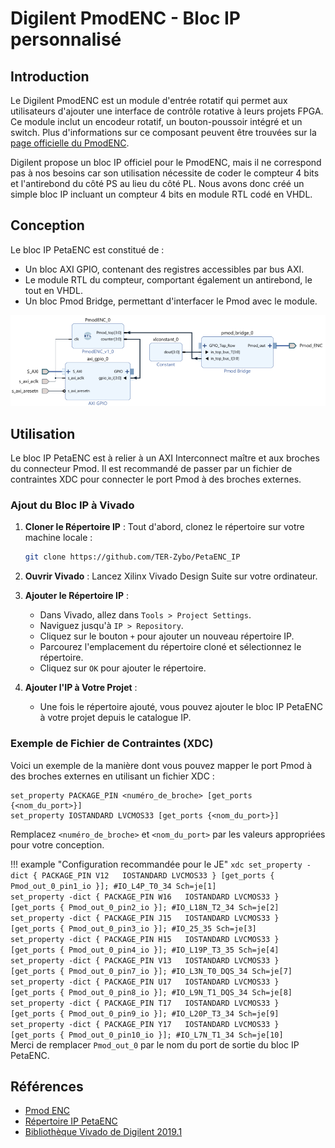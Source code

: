 # Digilent PmodENC - Bloc IP personnalisé

## Introduction

Le Digilent PmodENC est un module d'entrée rotatif qui permet aux utilisateurs d'ajouter une interface de contrôle rotative à leurs projets FPGA. Ce module inclut un encodeur rotatif, un bouton-poussoir intégré et un switch. Plus d'informations sur ce composant peuvent être trouvées sur la [page officielle du PmodENC](https://digilent.com/reference/pmod/pmodenc/start).

Digilent propose un bloc IP officiel pour le PmodENC, mais il ne correspond pas à nos besoins car son utilisation nécessite de coder le compteur 4 bits et l'antirebond du côté PS au lieu du côté PL. Nous avons donc créé un simple bloc IP incluant un compteur 4 bits en module RTL codé en VHDL.

## Conception

Le bloc IP PetaENC est constitué de :

- Un bloc AXI GPIO, contenant des registres accessibles par bus AXI.
- Le module RTL du compteur, comportant également un antirebond, le tout en VHDL.
- Un bloc Pmod Bridge, permettant d'interfacer le Pmod avec le module.

![design](../assets/docs/pmodenc_ip/design.png)

## Utilisation

Le bloc IP PetaENC est à relier à un AXI Interconnect maître et aux broches du connecteur Pmod. Il est recommandé de passer par un fichier de contraintes XDC pour connecter le port Pmod à des broches externes.

### Ajout du Bloc IP à Vivado

1. **Cloner le Répertoire IP** :
    Tout d'abord, clonez le répertoire sur votre machine locale :

    ```sh
    git clone https://github.com/TER-Zybo/PetaENC_IP
    ```

2. **Ouvrir Vivado** :
    Lancez Xilinx Vivado Design Suite sur votre ordinateur.

3. **Ajouter le Répertoire IP** :
    - Dans Vivado, allez dans `Tools > Project Settings`.
    - Naviguez jusqu'à `IP > Repository`.
    - Cliquez sur le bouton `+` pour ajouter un nouveau répertoire IP.
    - Parcourez l'emplacement du répertoire cloné et sélectionnez le répertoire.
    - Cliquez sur `OK` pour ajouter le répertoire.

4. **Ajouter l'IP à Votre Projet** :
    - Une fois le répertoire ajouté, vous pouvez ajouter le bloc IP PetaENC à votre projet depuis le catalogue IP.

### Exemple de Fichier de Contraintes (XDC)

Voici un exemple de la manière dont vous pouvez mapper le port Pmod à des broches externes en utilisant un fichier XDC :

```xdc
set_property PACKAGE_PIN <numéro_de_broche> [get_ports {<nom_du_port>}]
set_property IOSTANDARD LVCMOS33 [get_ports {<nom_du_port>}]
```

Remplacez `<numéro_de_broche>` et `<nom_du_port>` par les valeurs appropriées pour votre conception.

!!! example "Configuration recommandée pour le JE"
    ```xdc
    set_property -dict { PACKAGE_PIN V12   IOSTANDARD LVCMOS33 } [get_ports { Pmod_out_0_pin1_io }]; #IO_L4P_T0_34 Sch=je[1]						 
    set_property -dict { PACKAGE_PIN W16   IOSTANDARD LVCMOS33 } [get_ports { Pmod_out_0_pin2_io }]; #IO_L18N_T2_34 Sch=je[2]                     
    set_property -dict { PACKAGE_PIN J15   IOSTANDARD LVCMOS33 } [get_ports { Pmod_out_0_pin3_io }]; #IO_25_35 Sch=je[3]                          
    set_property -dict { PACKAGE_PIN H15   IOSTANDARD LVCMOS33 } [get_ports { Pmod_out_0_pin4_io }]; #IO_L19P_T3_35 Sch=je[4]                     
    set_property -dict { PACKAGE_PIN V13   IOSTANDARD LVCMOS33 } [get_ports { Pmod_out_0_pin7_io }]; #IO_L3N_T0_DQS_34 Sch=je[7]                  
    set_property -dict { PACKAGE_PIN U17   IOSTANDARD LVCMOS33 } [get_ports { Pmod_out_0_pin8_io }]; #IO_L9N_T1_DQS_34 Sch=je[8]                  
    set_property -dict { PACKAGE_PIN T17   IOSTANDARD LVCMOS33 } [get_ports { Pmod_out_0_pin9_io }]; #IO_L20P_T3_34 Sch=je[9]                     
    set_property -dict { PACKAGE_PIN Y17   IOSTANDARD LVCMOS33 } [get_ports { Pmod_out_0_pin10_io }]; #IO_L7N_T1_34 Sch=je[10]    
    ```
    Merci de remplacer `Pmod_out_0` par le nom du port de sortie du bloc IP PetaENC.

## Références

- [Pmod ENC](https://digilent.com/reference/pmod/pmodenc/start)
- [Répertoire IP PetaENC](https://github.com/TER-Zybo/PetaENC_IP)
- [Bibliothèque Vivado de Digilent 2019.1](https://github.com/Digilent/vivado-library/)